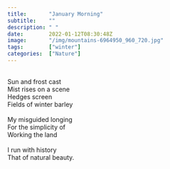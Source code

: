 ```yaml
---
title:       "January Morning"
subtitle:    ""
description: " "
date:        2022-01-12T08:30:48Z
image:       "/img/mountains-6964950_960_720.jpg"
tags:        ["winter"]
categories:  ["Nature"]
---
```

<br>Sun and frost cast
<br>Mist rises on a scene
<br>Hedges screen
<br>Fields of winter barley
<br>
<br>My misguided longing
<br>For the simplicity of
<br>Working the land
<br>
<br>I run with history
<br>That of natural beauty.